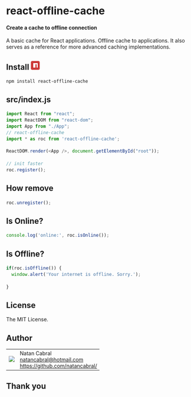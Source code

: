 # react-offline-cache
#### Create a cache to offline connection
A basic cache for React applications. Offline cache to applications. It also serves as a reference for more advanced caching implementations.

<!-- `WARNING: Do not use the development server in a production environment.` -->

## Install [<img src="https://github.com/natancabral/react-offline-cache/blob/main/images/npm-tile.png">](https://www.npmjs.com/package/react-offline-cache)

```shell
npm install react-offline-cache
```

## src/index.js

```js
import React from "react";
import ReactDOM from "react-dom";
import App from "./App";
// react-offline-cache
import * as roc from 'react-offline-cache';

ReactDOM.render(<App />, document.getElementById("root"));

// init faster
roc.register();
```

## How remove

```js
roc.unregister();
```

## Is Online?

```js
console.log('online:', roc.isOnline());
```

## Is Offline?
```js
if(roc.isOffline()) {
  window.alert('Your internet is offline. Sorry.');

}
```

## License

The MIT License.

## Author

<table>
  <tr>
    <td>
      <img src="https://github.com/natancabral.png?s=100" width="100"/>
    </td>
    <td>
      Natan Cabral<br />
      <a href="mailto:natancabral@hotmail.com">natancabral@hotmail.com</a><br />
      <a href="https://github.com/natancabral/">https://github.com/natancabral/</a>
    </td>
  </tr>
</table>

## Thank you
